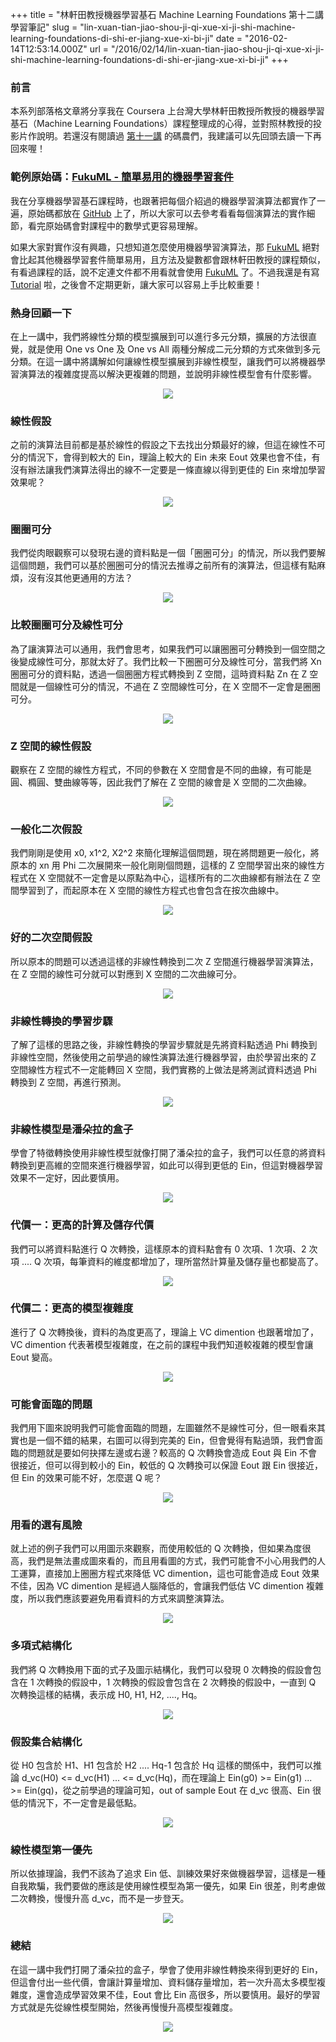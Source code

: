 +++
title = "林軒田教授機器學習基石 Machine Learning Foundations 第十二講學習筆記"
slug = "lin-xuan-tian-jiao-shou-ji-qi-xue-xi-ji-shi-machine-learning-foundations-di-shi-er-jiang-xue-xi-bi-ji"
date = "2016-02-14T12:53:14.000Z"
url = "/2016/02/14/lin-xuan-tian-jiao-shou-ji-qi-xue-xi-ji-shi-machine-learning-foundations-di-shi-er-jiang-xue-xi-bi-ji"
+++

### 前言

本系列部落格文章將分享我在 Coursera 上台灣大學林軒田教授所教授的機器學習基石（Machine Learning Foundations）課程整理成的心得，並對照林教授的投影片作說明。若還沒有閱讀過 [第十一講](http://blog.fukuball.com/lin-xuan-tian-jiao-shou-ji-qi-xue-xi-ji-shi-machine-learning-foundations-di-shi-jiang-xue-xi-bi-ji-2/) 的碼農們，我建議可以先回頭去讀一下再回來喔！

### 範例原始碼：[FukuML - 簡單易用的機器學習套件](https://github.com/fukuball/fuku-ml)

我在分享機器學習基石課程時，也跟著把每個介紹過的機器學習演算法都實作了一遍，原始碼都放在 [GitHub](https://github.com/fukuball/fuku-ml) 上了，所以大家可以去參考看看每個演算法的實作細節，看完原始碼會對課程中的數學式更容易理解。

如果大家對實作沒有興趣，只想知道怎麼使用機器學習演算法，那 [FukuML](https://github.com/fukuball/fuku-ml) 絕對會比起其他機器學習套件簡單易用，且方法及變數都會跟林軒田教授的課程類似，有看過課程的話，說不定連文件都不用看就會使用 [FukuML](https://github.com/fukuball/fuku-ml) 了。不過我還是有寫 [Tutorial](https://github.com/fukuball/FukuML-Tutorial) 啦，之後會不定期更新，讓大家可以容易上手比較重要！

### 熱身回顧一下

在上一講中，我們將線性分類的模型擴展到可以進行多元分類，擴展的方法很直覺，就是使用 One vs One 及 One vs All 兩種分解成二元分類的方式來做到多元分類。在這一講中將講解如何讓線性模型擴展到非線性模型，讓我們可以將機器學習演算法的複雜度提高以解決更複雜的問題，並說明非線性模型會有什麼影響。

<p style="text-align:center">
    <img src="http://static.obeobe.com/image/blog-image/Machine-Learning-Foundations-12-1.png">
</p>

### 線性假設

之前的演算法目前都是基於線性的假設之下去找出分類最好的線，但這在線性不可分的情況下，會得到較大的 Ein，理論上較大的 Ein 未來 Eout 效果也會不佳，有沒有辦法讓我們演算法得出的線不一定要是一條直線以得到更佳的 Ein 來增加學習效果呢？

<p style="text-align:center">
    <img src="http://static.obeobe.com/image/blog-image/Machine-Learning-Foundations-12-2.png">
</p>

### 圈圈可分

我們從肉眼觀察可以發現右邊的資料點是一個「圈圈可分」的情況，所以我們要解這個問題，我們可以基於圈圈可分的情況去推導之前所有的演算法，但這樣有點麻煩，沒有沒其他更通用的方法？

<p style="text-align:center">
    <img src="http://static.obeobe.com/image/blog-image/Machine-Learning-Foundations-12-3.png">
</p>

### 比較圈圈可分及線性可分

為了讓演算法可以通用，我們會思考，如果我們可以讓圈圈可分轉換到一個空間之後變成線性可分，那就太好了。我們比較一下圈圈可分及線性可分，當我們將 Xn 圈圈可分的資料點，透過一個圈圈方程式轉換到 Z 空間，這時資料點 Zn 在 Z 空間就是一個線性可分的情況，不過在 Z 空間線性可分，在 X 空間不一定會是圈圈可分。

<p style="text-align:center">
    <img src="http://static.obeobe.com/image/blog-image/Machine-Learning-Foundations-12-4.png">
</p>

### Z 空間的線性假設

觀察在 Z 空間的線性方程式，不同的參數在 X 空間會是不同的曲線，有可能是圓、橢圓、雙曲線等等，因此我們了解在 Z 空間的線會是 X 空間的二次曲線。

<p style="text-align:center">
    <img src="http://static.obeobe.com/image/blog-image/Machine-Learning-Foundations-12-5.png">
</p>

### 一般化二次假設

我們剛剛是使用 x0, x1^2, X2^2 來簡化理解這個問題，現在將問題更一般化，將原本的 xn 用 Phi 二次展開來一般化剛剛個問題，這樣的 Z 空間學習出來的線性方程式在 X 空間就不一定會是以原點為中心，這樣所有的二次曲線都有辦法在 Z 空間學習到了，而起原本在 X 空間的線性方程式也會包含在按次曲線中。

<p style="text-align:center">
    <img src="http://static.obeobe.com/image/blog-image/Machine-Learning-Foundations-12-6.png">
</p>

### 好的二次空間假設

所以原本的問題可以透過這樣的非線性轉換到二次 Z 空間進行機器學習演算法，在 Z 空間的線性可分就可以對應到 X 空間的二次曲線可分。

<p style="text-align:center">
    <img src="http://static.obeobe.com/image/blog-image/Machine-Learning-Foundations-12-7.png">
</p>

### 非線性轉換的學習步驟

了解了這樣的思路之後，非線性轉換的學習步驟就是先將資料點透過 Phi 轉換到非線性空間，然後使用之前學過的線性演算法進行機器學習，由於學習出來的 Z 空間線性方程式不一定能轉回 X 空間，我們實務的上做法是將測試資料透過 Phi 轉換到 Z 空間，再進行預測。

<p style="text-align:center">
    <img src="http://static.obeobe.com/image/blog-image/Machine-Learning-Foundations-12-8.png">
</p>

### 非線性模型是潘朵拉的盒子

學會了特徵轉換使用非線性模型就像打開了潘朵拉的盒子，我們可以任意的將資料轉換到更高維的空間來進行機器學習，如此可以得到更低的 Ein，但這對機器學習效果不一定好，因此要慎用。

<p style="text-align:center">
    <img src="http://static.obeobe.com/image/blog-image/Machine-Learning-Foundations-12-9.png">
</p>

### 代價一：更高的計算及儲存代價

我們可以將資料點進行 Q 次轉換，這樣原本的資料點會有 0 次項、1 次項、2 次項 .... Q 次項，每筆資料的維度都增加了，理所當然計算量及儲存量也都變高了。

<p style="text-align:center">
    <img src="http://static.obeobe.com/image/blog-image/Machine-Learning-Foundations-12-10.png">
</p>

### 代價二：更高的模型複雜度

進行了 Q 次轉換後，資料的為度更高了，理論上 VC dimention 也跟著增加了， VC dimention 代表著模型複雜度，在之前的課程中我們知道較複雜的模型會讓 Eout 變高。

<p style="text-align:center">
    <img src="http://static.obeobe.com/image/blog-image/Machine-Learning-Foundations-12-11.png">
</p>

### 可能會面臨的問題

我們用下圖來說明我們可能會面臨的問題，左圖雖然不是線性可分，但一眼看來其實也是一個不錯的結果，右圖可以得到完美的 Ein，但會覺得有點過頭，我們會面臨的問題就是要如何抉擇左邊或右邊？較高的 Q 次轉換會造成 Eout 與 Ein 不會很接近，但可以得到較小的 Ein，較低的 Q 次轉換可以保證 Eout 跟 Ein 很接近，但 Ein 的效果可能不好，怎麼選 Q 呢？

<p style="text-align:center">
    <img src="http://static.obeobe.com/image/blog-image/Machine-Learning-Foundations-12-12.png">
</p>

### 用看的選有風險

就上述的例子我們可以用圖示來觀察，而使用較低的 Q 次轉換，但如果為度很高，我們是無法畫成圖來看的，而且用看圖的方式，我們可能會不小心用我們的人工運算，直接加上圈圈方程式來降低 VC dimention，這也可能會造成 Eout 效果不佳，因為 VC dimention 是經過人腦降低的，會讓我們低估 VC dimention 複雜度，所以我們應該要避免用看資料的方式來調整演算法。

<p style="text-align:center">
    <img src="http://static.obeobe.com/image/blog-image/Machine-Learning-Foundations-12-13.png">
</p>

### 多項式結構化

我們將 Q 次轉換用下面的式子及圖示結構化，我們可以發現 0 次轉換的假設會包含在 1 次轉換的假設中，1 次轉換的假設會包含在 2 次轉換的假設中，一直到 Q 次轉換這樣的結構，表示成 H0, H1, H2, ...., Hq。

<p style="text-align:center">
    <img src="http://static.obeobe.com/image/blog-image/Machine-Learning-Foundations-12-14.png">
</p>

### 假設集合結構化

從 H0 包含於 H1、H1 包含於 H2 .... Hq-1 包含於 Hq 這樣的關係中，我們可以推論 d_vc(H0) <= d_vc(H1) ... <= d_vc(Hq)，而在理論上 Ein(g0) >= Ein(g1) ... >= Ein(gq)，從之前學過的理論可知，out of sample Eout 在 d_vc 很高、Ein 很低的情況下，不一定會是最低點。

<p style="text-align:center">
    <img src="http://static.obeobe.com/image/blog-image/Machine-Learning-Foundations-12-15.png">
</p>

### 線性模型第一優先

所以依據理論，我們不該為了追求 Ein 低、訓練效果好來做機器學習，這樣是一種自我欺騙，我們要做的應該是使用線性模型為第一優先，如果 Ein 很差，則考慮做二次轉換，慢慢升高 d_vc，而不是一步登天。

<p style="text-align:center">
    <img src="http://static.obeobe.com/image/blog-image/Machine-Learning-Foundations-12-16.png">
</p>

### 總結

在這一講中我們打開了潘朵拉的盒子，學會了使用非線性轉換來得到更好的 Ein，但這會付出一些代價，會讓計算量增加、資料儲存量增加，若一次升高太多模型複雜度，還會造成學習效果不佳，Eout 會比 Ein 高很多，所以要慎用。最好的學習方式就是先從線性模型開始，然後再慢慢升高模型複雜度。

<p style="text-align:center">
    <img src="http://static.obeobe.com/image/blog-image/Machine-Learning-Foundations-12-17.png">
</p>

